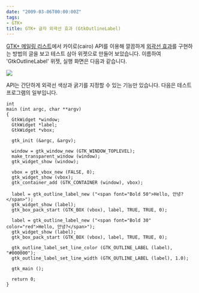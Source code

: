 ```yaml
---
date: "2009-03-06T00:00:00Z"
tags:
- GTK+
title: GTK+ 글자 외곽선 효과 (GtkOutlineLabel)
---
```


[GTK+ 메일링 리스트](http://mail.gnome.org/archives/gtk-list/2009-March/msg00031.html)에서 카이로(cairo) API를 이용해 깔끔하게 [외곽선 효과](http://live.gnome.org/OutlineLabel)를 구현하는 방법의 글을 보고 테스트 삼아 위젯으로 만들어 보았습니다. 이름하여 'GtkOutlineLabel' 위젯, 실행 화면은 다음과 같습니다.

![](/figures/gtk-outline-label.png)

API는 간단하게 외곽선 색상과 굵기를 지정할 수 있는 기능만 있습니다. 다음은 테스트 프로그램의 일부입니다.

    int
    main (int argc, char **argv)
    {
      GtkWidget *window;
      GtkWidget *label;
      GtkWidget *vbox;

      gtk_init (&argc, &argv);

      window = gtk_window_new (GTK_WINDOW_TOPLEVEL);
      make_transparent_window (window);
      gtk_widget_show (window);

      vbox = gtk_vbox_new (FALSE, 0);
      gtk_widget_show (vbox);
      gtk_container_add (GTK_CONTAINER (window), vbox);

      label = gtk_outline_label_new ("<span font="Bold 50">Hello, 안녕?</span>");
      gtk_widget_show (label);
      gtk_box_pack_start (GTK_BOX (vbox), label, TRUE, TRUE, 0);

      label = gtk_outline_label_new ("<span font="Bold 30" color="red">Hello, 안녕?</span>");
      gtk_widget_show (label);
      gtk_box_pack_start (GTK_BOX (vbox), label, TRUE, TRUE, 0);

      gtk_outline_label_set_line_color (GTK_OUTLINE_LABEL (label), "#000000");
      gtk_outline_label_set_line_width (GTK_OUTLINE_LABEL (label), 1.0);

      gtk_main ();

      return 0;
    }
